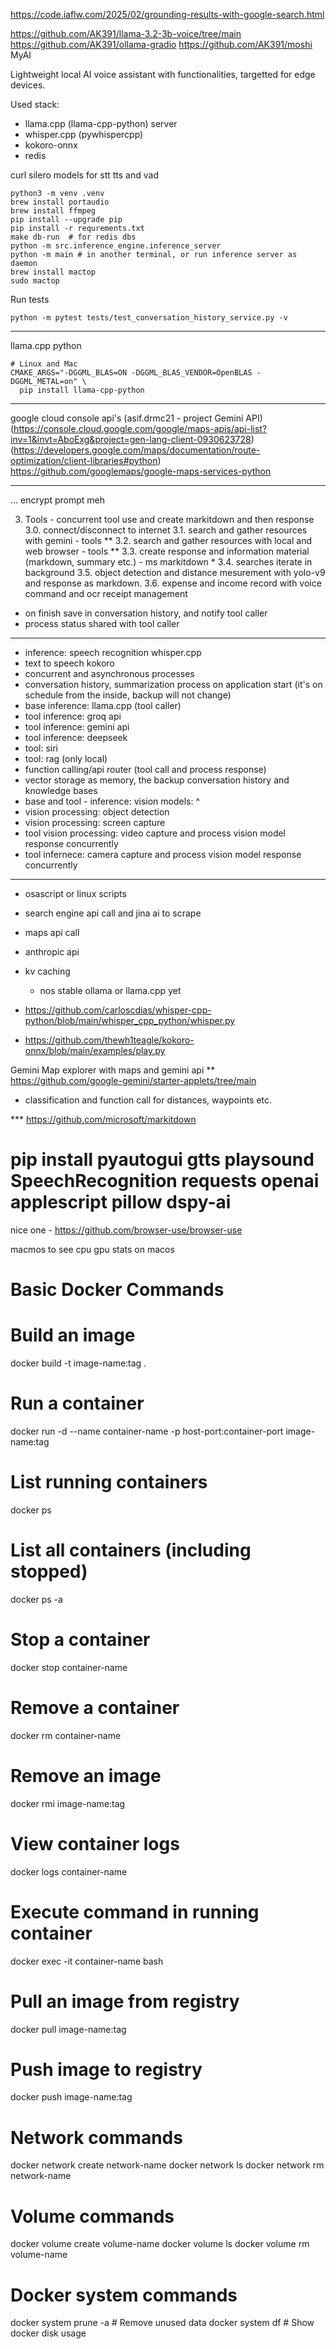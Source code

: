 https://code.iaflw.com/2025/02/grounding-results-with-google-search.html


https://github.com/AK391/llama-3.2-3b-voice/tree/main
https://github.com/AK391/ollama-gradio
https://github.com/AK391/moshi
MyAI

Lightweight local AI voice assistant with functionalities, targetted for edge devices.

Used stack:
- llama.cpp (llama-cpp-python) server
- whisper.cpp (pywhispercpp)
- kokoro-onnx
- redis

  
curl silero models for stt tts and vad
```shell
python3 -m venv .venv
brew install portaudio
brew install ffmpeg
pip install --upgrade pip
pip install -r requrements.txt
make db-run  # for redis dbs
python -m src.inference_engine.inference_server
python -m main # in another terminal, or run inference server as daemon
brew install mactop
sudo mactop
```

Run tests
```shell
python -m pytest tests/test_conversation_history_service.py -v

```
----


llama.cpp python
```shell
# Linux and Mac
CMAKE_ARGS="-DGGML_BLAS=ON -DGGML_BLAS_VENDOR=OpenBLAS -DGGML_METAL=on" \
  pip install llama-cpp-python
```


---

google cloud console api's (asif.drmc21 - project Gemini API)
(https://console.cloud.google.com/google/maps-apis/api-list?inv=1&invt=AboExg&project=gen-lang-client-0930623728)
(https://developers.google.com/maps/documentation/route-optimization/client-libraries#python)
https://github.com/googlemaps/google-maps-services-python

----------

... encrypt prompt meh

3. Tools - concurrent tool use and create markitdown and then response
3.0. connect/disconnect to internet
3.1. search and gather resources with gemini - tools **
3.2. search and gather resources with local and web browser - tools **
3.3. create response and information material (markdown, summary etc.) - ms markitdown *
3.4. searches iterate in background
3.5. object detection and distance mesurement with yolo-v9 and response as markdown.
3.6. expense and income record with voice command and ocr receipt management
- on finish save in conversation history, and notify tool caller
- process status shared with tool caller
---

- inference: speech recognition whisper.cpp
- text to speech kokoro
- concurrent and asynchronous processes
- conversation history, summarization process on application start (it's on schedule from the inside, backup will not change)
- base inference: llama.cpp (tool caller)
- tool inference: groq api
- tool inference: gemini api
- tool inference: deepseek
- tool: siri
- tool: rag (only local)
- function calling/api router (tool call and process response)
- vector storage as memory, the backup conversation history and knowledge bases
- base and tool - inference: vision models: ^ 
- vision processing: object detection
- vision processing: screen capture
- tool vision processing: video capture and process vision model response concurrently
- tool infernece: camera capture and process vision model response concurrently

-------------------------------


- osascript or linux scripts
- search engine api call and jina ai to scrape
- maps api call
- anthropic api
- kv caching

   - nos stable ollama or llama.cpp yet

- https://github.com/carloscdias/whisper-cpp-python/blob/main/whisper_cpp_python/whisper.py
- https://github.com/thewh1teagle/kokoro-onnx/blob/main/examples/play.py



Gemini Map explorer with maps and gemini api
** https://github.com/google-gemini/starter-applets/tree/main
- classification and function call for distances, waypoints etc.


*** https://github.com/microsoft/markitdown

# pip install pyautogui gtts playsound SpeechRecognition requests openai applescript pillow dspy-ai


nice one - https://github.com/browser-use/browser-use




macmos to see cpu gpu stats on macos

# Basic Docker Commands
# Build an image
docker build -t image-name:tag .

# Run a container
docker run -d --name container-name -p host-port:container-port image-name:tag

# List running containers
docker ps

# List all containers (including stopped)
docker ps -a

# Stop a container
docker stop container-name

# Remove a container
docker rm container-name

# Remove an image
docker rmi image-name:tag

# View container logs
docker logs container-name

# Execute command in running container
docker exec -it container-name bash

# Pull an image from registry
docker pull image-name:tag

# Push image to registry
docker push image-name:tag

# Network commands
docker network create network-name
docker network ls
docker network rm network-name

# Volume commands
docker volume create volume-name
docker volume ls
docker volume rm volume-name

# Docker system commands
docker system prune -a  # Remove unused data
docker system df       # Show docker disk usage
